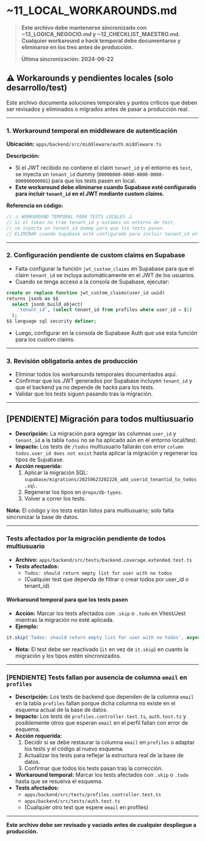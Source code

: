 # ~11_LOCAL_WORKAROUNDS.md

> **Este archivo debe mantenerse sincronizado con ~13_LOGICA_NEGOCIO.md y ~12_CHECKLIST_MAESTRO.md. Cualquier workaround o hack temporal debe documentarse y eliminarse en los tres antes de producción.**
> 
> **Última sincronización: 2024-06-22**

## ⚠️ Workarounds y pendientes locales (solo desarrollo/test)

Este archivo documenta soluciones temporales y puntos críticos que deben ser revisados y eliminados o migrados antes de pasar a producción real.

---

### 1. Workaround temporal en middleware de autenticación

**Ubicación:** `apps/backend/src/middleware/auth.middleware.ts`

**Descripción:**
- Si el JWT recibido no contiene el claim `tenant_id` y el entorno es `test`, se inyecta un `tenant_id` dummy (`00000000-0000-0000-0000-000000000001`) para que los tests pasen en local.
- **Este workaround debe eliminarse cuando Supabase esté configurado para incluir `tenant_id` en el JWT mediante custom claims.**

**Referencia en código:**
```ts
// ⚠️ WORKAROUND TEMPORAL PARA TESTS LOCALES ⚠️
// Si el token no trae tenant_id y estamos en entorno de test,
// se inyecta un tenant_id dummy para que los tests pasen.
// ELIMINAR cuando Supabase esté configurado para incluir tenant_id en el JWT
```

---

### 2. Configuración pendiente de custom claims en Supabase

- Falta configurar la función `jwt_custom_claims` en Supabase para que el claim `tenant_id` se incluya automáticamente en el JWT de los usuarios.
- Cuando se tenga acceso a la consola de Supabase, ejecutar:

```sql
create or replace function jwt_custom_claims(user_id uuid)
returns jsonb as $$
  select jsonb_build_object(
    'tenant_id', (select tenant_id from profiles where user_id = $1)
  );
$$ language sql security definer;
```

- Luego, configurar en la consola de Supabase Auth que use esta función para los custom claims.

---

### 3. Revisión obligatoria antes de producción

- Eliminar todos los workarounds temporales documentados aquí.
- Confirmar que los JWT generados por Supabase incluyen `tenant_id` y que el backend ya no depende de hacks para los tests.
- Validar que los tests siguen pasando tras la migración.

---

## [PENDIENTE] Migración para todos multiusuario

- **Descripción:** La migración para agregar las columnas `user_id` y `tenant_id` a la tabla `todos` no se ha aplicado aún en el entorno local/test.
- **Impacto:** Los tests de `/todos` multiusuario fallarán con error `column todos.user_id does not exist` hasta aplicar la migración y regenerar los tipos de Supabase.
- **Acción requerida:**
  1. Aplicar la migración SQL: `supabase/migrations/20250623202226_add_userid_tenantid_to_todos.sql`.
  2. Regenerar los tipos en `@repo/db-types`.
  3. Volver a correr los tests.

**Nota:** El código y los tests están listos para multiusuario; solo falta sincronizar la base de datos.

---

### Tests afectados por la migración pendiente de todos multiusuario

- **Archivo:** `apps/backend/src/tests/backend.coverage.extended.test.ts`
- **Tests afectados:**
  - `Todos: should return empty list for user with no todos`
  - (Cualquier test que dependa de filtrar o crear todos por user_id o tenant_id)

#### Workaround temporal para que los tests pasen

- **Acción:** Marcar los tests afectados con `.skip` o `.todo` en Vitest/Jest mientras la migración no esté aplicada.
- **Ejemplo:**
```ts
it.skip('Todos: should return empty list for user with no todos', async () => { /* ... */ })
```
- **Nota:** El test debe ser reactivado (`it` en vez de `it.skip`) en cuanto la migración y los tipos estén sincronizados.

---

### [PENDIENTE] Tests fallan por ausencia de columna `email` en `profiles`

- **Descripción:** Los tests de backend que dependen de la columna `email` en la tabla `profiles` fallan porque dicha columna no existe en el esquema actual de la base de datos.
- **Impacto:** Los tests de `profiles.controller.test.ts`, `auth.test.ts` y posiblemente otros que esperan `email` en el perfil fallan con error de esquema.
- **Acción requerida:**
  1. Decidir si se debe restaurar la columna `email` en `profiles` o adaptar los tests y el código al nuevo esquema.
  2. Actualizar los tests para reflejar la estructura real de la base de datos.
  3. Confirmar que todos los tests pasan tras la corrección.
- **Workaround temporal:** Marcar los tests afectados con `.skip` o `.todo` hasta que se resuelva el esquema.
- **Tests afectados:**
  - `apps/backend/src/tests/profiles.controller.test.ts`
  - `apps/backend/src/tests/auth.test.ts`
  - (Cualquier otro test que espere `email` en profiles)

---

**Este archivo debe ser revisado y vaciado antes de cualquier despliegue a producción.** 